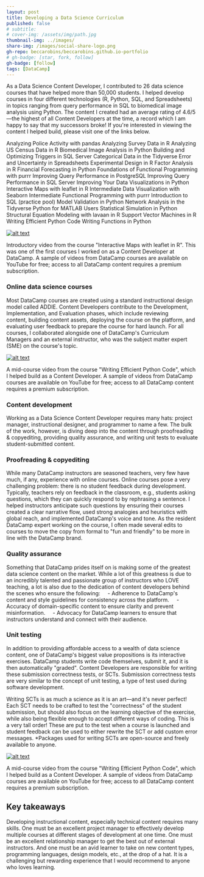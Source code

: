 ```yaml
---
layout: post
title: Developing a Data Science Curriculum
published: false
# subtitle:
# cover-img: /assets/img/path.jpg
thumbnail-img: ../images/
share-img: /images/social-share-logo.png
gh-repo: beccarobins/beccarobins.github.io-portfolio
# gh-badge: [star, fork, follow]
gh-badge: [follow]
tags: [DataCamp]
---
```


As a Data Science Content Developer, I contributed to 26 data science courses that have helped more than 50,000 students. I helped develop courses in four different technologies (R, Python, SQL, and Spreadsheets) in topics ranging from query performance in SQL to biomedical image analysis using Python. The content I created had an average rating of 4.6/5—the highest of all Content Developers at the time, a record which I am happy to say that my successors broke! If you're interested in viewing the content I helped build, please visit one of the links below.

​​​​​​​Analyzing Police Activity with pandas
Analyzing Survey Data in R
Analyzing US Census Data in R
Biomedical Image Analysis in Python
Building and Optimizing Triggers in SQL Server
Categorical Data in the Tidyverse
Error and Uncertainty in Spreadsheets
Experimental Design in R
Factor Analysis in R
Financial Forecasting in Python
Foundations of Functional Programming with purrr
Improving Query Performance in PostgreSQL​​​​​​​
Improving Query Performance in SQL Server​​​​​​​
Improving Your Data Visualizations in Python
Interactive Maps with leaflet in R
Intermediate Data Visualization with Seaborn
Intermediate Functional Programming with purrr
Introduction to SQL (practice pool)
Model Validation in Python
Network Analysis in the Tidyverse
Python for MATLAB Users
Statistical Simulation in Python
Structural Equation Modeling with lavaan in R
Support Vector Machines in R
Writing Efficient Python Code
Writing Functions in Python

[![alt text](https://img.youtube.com/vi/video-id/0.jpg)](https://www.youtube.com/embed/CUZ6oSLTzlc)

<figcaption  class="caption">Introductory video from the course "Interactive Maps with leaflet in R". This was one of the first courses I worked on as a Content Developer at DataCamp. A sample of videos from DataCamp courses are available on YouTube for free; access to all DataCamp content requires a premium subscription.</figcaption>

### Online data science courses
Most DataCamp courses are created using a standard instructional design model called ADDIE. Content Developers contribute to the Development, Implementation, and Evaluation phases, which include reviewing content, building content assets, deploying the course on the platform, and evaluating user feedback to prepare the course for hard launch.​​​​​​​
For all courses, I collaborated alongside one of DataCamp's Curriculum Managers and an external instructor, who was the subject matter expert (SME) on the course's topic.

[![alt text](https://img.youtube.com/vi/video-id/0.jpg)](https://www.youtube.com/embed/v6yf43eOqjM)

<figcaption  class="caption">A mid-course video from the course "Writing Efficient Python Code", which I helped build as a Content Developer. A sample of videos from DataCamp courses are available on YouTube for free; access to all DataCamp content requires a premium subscription.</figcaption>

### Content development
Working as a Data Science Content Developer requires many hats: project manager, instructional designer, and programmer to name a few. The bulk of the work, however, is diving deep into the content through proofreading & copyediting, providing quality assurance, and writing unit tests to evaluate student-submitted content.

### Proofreading & copyediting
While many DataCamp instructors are seasoned teachers, very few have much, if any, experience with online courses. Online courses pose a very challenging problem: there is no student feedback during development. Typically, teachers rely on feedback in the classroom, e.g., students asking questions, which they can quickly respond to by rephrasing a sentence. I helped instructors anticipate such questions by ensuring their courses created a clear narrative flow, used strong analogies and heuristics with global reach, and implemented DataCamp's voice and tone. As the resident DataCamp expert working on the course, I often made several edits to courses to move the copy from formal to "fun and friendly" to be more in line with the DataCamp brand.

### Quality assurance
Something that DataCamp prides itself on is making some of the greatest data science content on the market. While a lot of this greatness is due to an incredibly talented and passionate group of instructors who LOVE teaching, a lot is also due to the dedication of content developers behind the scenes who ensure the following:
    - Adherence to DataCamp's content and style guidelines for consistency across the platform.
    - Accuracy of domain-specific content to ensure clarity and prevent misinformation.
    - Advocacy for DataCamp learners to ensure that instructors understand and connect with their audience.

### Unit testing
In addition to providing affordable access to a wealth of data science content, one of DataCamp's biggest value propositions is its interactive exercises. DataCamp students write code themselves, submit it, and it is then automatically "graded". Content Developers are responsible for writing these submission correctness tests, or SCTs. Submission correctness tests are very similar to the concept of unit testing, a type of test used during software development.

Writing SCTs is as much a science as it is an art—and it's never perfect! Each SCT needs to be crafted to test the "correctness" of the student submission, but should also focus on the learning objective of the exercise, while also being flexible enough to accept different ways of coding. This is a very tall order! These are put to the test when a course is launched and student feedback can be used to either rewrite the SCT or add custom error messages.​​​​​​​
*Packages used for writing SCTs are open-source and freely available to anyone.

[![alt text](https://img.youtube.com/vi/video-id/0.jpg)](https://youtu.be/syWOP_u37ZA)

<figcaption  class="caption">A mid-course video from the course "Writing Efficient Python Code", which I helped build as a Content Developer. A sample of videos from DataCamp courses are available on YouTube for free; access to all DataCamp content requires a premium subscription.</figcaption>

## Key takeaways
Developing instructional content, especially technical content requires many skills. One must be an excellent project manager to effectively develop multiple courses at different stages of development at one time. One must be an excellent relationship manager to get the best out of external instructors. And one must be an avid learner to take on new content types, programming languages, design models, etc., at the drop of a hat. It is a challenging but rewarding experience that I would recommend to anyone who loves learning.